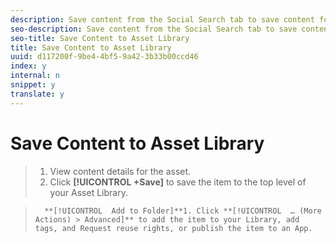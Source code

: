 ```yaml
---
description: Save content from the Social Search tab to save content for use in Apps.
seo-description: Save content from the Social Search tab to save content for use in Apps.
seo-title: Save Content to Asset Library
title: Save Content to Asset Library
uuid: d117200f-9be4-4bf5-9a42-3b33b00ccd46
index: y
internal: n
snippet: y
translate: y
---
```


# Save Content to Asset Library


>1. View content details for the asset.
>1. Click **[!UICONTROL  +Save]** to save the item to the top level of your Asset Library.

>       **[!UICONTROL  Add to Folder]**1. Click **[!UICONTROL  … (More Actions) > Advanced]** to add the item to your Library, add tags, and Request reuse rights, or publish the item to an App.
